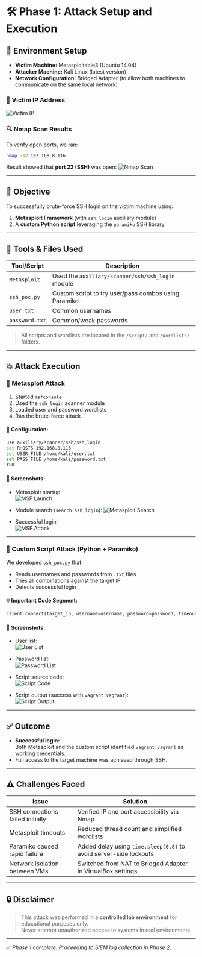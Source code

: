 # 🛠️ Phase 1: Attack Setup and Execution

## 🔧 Environment Setup

- **Victim Machine:** Metasploitable3 (Ubuntu 14.04)
- **Attacker Machine:** Kali Linux (latest version)
- **Network Configuration:** Bridged Adapter (to allow both machines to communicate on the same local network)

### 📍 Victim IP Address
![Victim IP](Screenshots/Environment/victim-ip-address.jpg)

### 🔍 Nmap Scan Results
To verify open ports, we ran:
```bash
nmap -sV 192.168.8.116
```

Result showed that **port 22 (SSH)** was open:
![Nmap Scan](Screenshots/Environment/nmap-scan.jpg)

---

## 🎯 Objective

To successfully brute-force SSH login on the victim machine using:
1. **Metasploit Framework** (with `ssh_login` auxiliary module)
2. A **custom Python script** leveraging the `paramiko` SSH library

---

## 📂 Tools & Files Used

| Tool/Script | Description |
|-------------|-------------|
| `Metasploit` | Used the `auxiliary/scanner/ssh/ssh_login` module |
| `ssh_poc.py` | Custom script to try user/pass combos using Paramiko |
| `user.txt`   | Common usernames |
| `password.txt` | Common/weak passwords |

> All scripts and wordlists are located in the `/Script/` and `/Wordlists/` folders.

---

## 💥 Attack Execution

### 🔹 Metasploit Attack

1. Started `msfconsole`
2. Used the `ssh_login` scanner module
3. Loaded user and password wordlists
4. Ran the brute-force attack

#### 🔧 Configuration:
```bash
use auxiliary/scanner/ssh/ssh_login
set RHOSTS 192.168.8.116
set USER_FILE /home/kali/user.txt
set PASS_FILE /home/kali/password.txt
run
```

#### 📸 Screenshots:
- Metasploit startup:  
  ![MSF Launch](Screenshots/Metasploit/metasploit-launch.jpg)

- Module search (`search ssh_login`):
  ![Metasploit Search](Screenshots/Metasploit/metasploit-search.jpg)

- Successful login:  
  ![MSF Attack](Screenshots/Metasploit/metasploit-attack.jpg)

---

### 🔹 Custom Script Attack (Python + Paramiko)

We developed `ssh_poc.py` that:
- Reads usernames and passwords from `.txt` files
- Tries all combinations against the target IP
- Detects successful login

#### 💡 Important Code Segment:
```python
client.connect(target_ip, username=username, password=password, timeout=3)
```

#### 📸 Screenshots:
- User list:  
  ![User List](Screenshots/Script/script-userlist.jpg)

- Password list:  
  ![Password List](Screenshots/Script/script-passwordlist.jpg)

- Script source code:  
  ![Script Code](Screenshots/Script/script-code.jpg)

- Script output (success with `vagrant:vagrant`):  
  ![Script Output](Screenshots/Script/script-result.jpg)

---

## ✅ Outcome

- **Successful login:**  
  Both Metasploit and the custom script identified `vagrant:vagrant` as working credentials.
- Full access to the target machine was achieved through SSH.

---

## ⚠️ Challenges Faced

| Issue | Solution |
|-------|----------|
| SSH connections failed initially | Verified IP and port accessibility via Nmap |
| Metasploit timeouts | Reduced thread count and simplified wordlists |
| Paramiko caused rapid failure | Added delay using `time.sleep(0.8)` to avoid server-side lockouts |
| Network isolation between VMs | Switched from NAT to Bridged Adapter in VirtualBox settings |

---

## 🔒 Disclaimer

> This attack was performed in a **controlled lab environment** for educational purposes only.  
> Never attempt unauthorized access to systems in real environments.

---

✅ *Phase 1 complete. Proceeding to SIEM log collection in Phase 2.*
